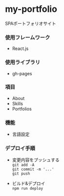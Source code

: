 # my-portfolio
SPAポートフォリオサイト

### 使用フレームワーク
- React.js  

### 使用ライブラリ
- gh-pages  

### 項目  
- About  
- Skills  
- Portfolios  

### 機能  
- 言語設定  


### デプロイ手順
- 変更内容をプッシュする  
`git add -A`  
`git commit -m '...'`  
`git push`  

- ビルド&デプロイ  
`npm run deploy`
